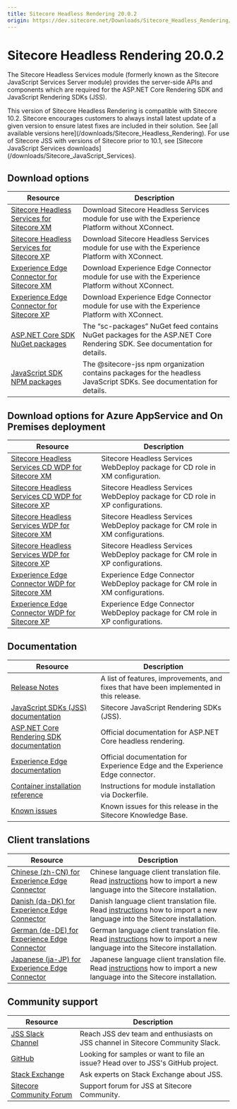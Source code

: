 ```yaml
---
title: Sitecore Headless Rendering 20.0.2
origin: https://dev.sitecore.net/Downloads/Sitecore_Headless_Rendering/20x/Sitecore_Headless_Rendering_2002
---
```


# Sitecore Headless Rendering 20.0.2

The Sitecore Headless Services module (formerly known as the Sitecore JavaScript Services Server module) provides the server-side APIs and components which are required for the ASP.NET Core Rendering SDK and JavaScript Rendering SDKs (JSS).

  <Alert variant='warning' mb={4}>
    <AlertIcon />
    This version of Sitecore Headless Rendering is compatible with Sitecore 10.2.
  </Alert>
  
  <Alert variant='warning' mb={4}>
    <AlertIcon />
    Sitecore encourages customers to always install latest update of a given version to ensure latest fixes are included in their solution. See [all available versions here](/downloads/Sitecore_Headless_Rendering).
  </Alert>
  
  <Alert variant='warning' mb={4}>
    <AlertIcon />
    For use of Sitecore JSS with versions of Sitecore prior to 10.1, see [Sitecore JavaScript Services downloads](/downloads/Sitecore_JavaScript_Services).
  </Alert>
  

## Download options

 | Resource | Description |
 | --- | --- |
 | [Sitecore Headless Services for Sitecore XM](https://sitecoredev.azureedge.net/~/media/23A79B0A1D3F4B45BCBADDB45030DC35.ashx?date=20221122T155915) | Download Sitecore Headless Services module for use with the Experience Platform without XConnect. |
 | [Sitecore Headless Services for Sitecore XP](https://sitecoredev.azureedge.net/~/media/6A4A2DFF491D4DACAA2931F33F054126.ashx?date=20221122T155850) | Download Sitecore Headless Services module for use with the Experience Platform with XConnect. |
 | [Experience Edge Connector for Sitecore XM](https://sitecoredev.azureedge.net/~/media/1B56F68483564AF381D43C63CDFD0A34.ashx?date=20220411T084906) | Download Experience Edge Connector module for use with the Experience Platform without XConnect. |
 | [Experience Edge Connector for Sitecore XP](https://sitecoredev.azureedge.net/~/media/D66C661292A54E9CA5F6C3DE91C2056C.ashx?date=20220411T084956) | Download Experience Edge Connector module for use with the Experience Platform with XConnect. |
 | [ASP.NET Core SDK NuGet packages](https://sitecore.myget.org/feed/sc-packages/package/nuget/Sitecore.AspNet.RenderingEngine) | The “sc-packages” NuGet feed contains NuGet packages for the ASP.NET Core Rendering SDK. See documentation for details. |
 | [JavaScript SDK NPM packages](https://www.npmjs.com/org/sitecore-jss) | The @sitecore-jss npm organization contains packages for the headless JavaScript SDKs. See documentation for details. |

## Download options for Azure AppService and On Premises deployment

 | Resource | Description |
 | --- | --- |
 | [Sitecore Headless Services CD WDP for Sitecore XM](https://sitecoredev.azureedge.net/~/media/DD208BCBFAE44B0EA954A7DBD85B933A.ashx?date=20221122T160028) | Sitecore Headless Services WebDeploy package for CD role in XM configuration. |
 | [Sitecore Headless Services CD WDP for Sitecore XP](https://sitecoredev.azureedge.net/~/media/2C23A5282DFB4BC7977A42070D25A11E.ashx?date=20221122T160059) | Sitecore Headless Services WebDeploy package for CD role in XP configurations. |
 | [Sitecore Headless Services WDP for Sitecore XM](https://sitecoredev.azureedge.net/~/media/FCC63418BC4E4C729CDAD05EE9C810E9.ashx?date=20221122T160014) | Sitecore Headless Services WebDeploy package for CM role in XM configurations. |
 | [Sitecore Headless Services WDP for Sitecore XP](https://sitecoredev.azureedge.net/~/media/DF0033E814764D348A47DB236E93A2F0.ashx?date=20221122T160044) | Sitecore Headless Services WebDeploy package for CM role in XP configurations. |
 | [Experience Edge Connector WDP for Sitecore XM](https://sitecoredev.azureedge.net/~/media/D7BA304F7D1A4ADA90F9AFAA069F87A4.ashx?date=20220411T085055) | Experience Edge Connector WebDeploy package for CM role in XM configurations. |
 | [Experience Edge Connector WDP for Sitecore XP](https://sitecoredev.azureedge.net/~/media/B463C5CE8419464BA9D7BF4C8D46B12E.ashx?date=20220411T085230) | Experience Edge Connector WebDeploy package for CM role in XP configurations. |

## Documentation

 | Resource | Description |
 | --- | --- |
 | [Release Notes](https://dev.sitecore.net:443/downloads/Sitecore%20Headless%20Rendering/20x/Sitecore%20Headless%20Rendering%202002/Release%20Notes) | A list of features, improvements, and fixes that have been implemented in this release. |
 | [JavaScript SDKs (JSS) documentation](https://doc.sitecore.com/en/developers/hd/200/sitecore-headless-development/sitecore-javascript-rendering-sdks--jss-.html) | Sitecore JavaScript Rendering SDKs (JSS). |
 | [ASP.NET Core Rendering SDK documentation](https://doc.sitecore.com/en/developers/hd/200/sitecore-headless-development/index-en.html) | Official documentation for ASP.NET Core headless rendering. |
 | [Experience Edge documentation](https://doc.sitecore.com/en/developers/hd/200/sitecore-headless-development/sitecore-experience-edge-for-xm.html) | Official documentation for Experience Edge and the Experience Edge connector. |
 | [Container installation reference](https://doc.sitecore.com/en/developers/102/developer-tools/sitecore-module-reference.html) | Instructions for module installation via Dockerfile. |
 | [Known issues](https://kb.sitecore.net/articles/545609) | Known issues for this release in the Sitecore Knowledge Base. |

## Client translations

 | Resource | Description |
 | --- | --- |
 | [Chinese (zh-CN) for Experience Edge Connector](https://sitecoredev.azureedge.net/~/media/3A95C75EFB954435BB478DC93C936A29.ashx?date=20220621T051124) | Chinese language client translation file. Read [instructions](~/link?_id=B685CC31771E466080080239FDBEA625&_z=z) how to import a new language into the Sitecore installation. |
 | [Danish (da-DK) for Experience Edge Connector](https://sitecoredev.azureedge.net/~/media/87F3AECBD7EB4309B8FFB36F79144A9D.ashx?date=20220621T051123) | Danish language client translation file. Read [instructions](~/link?_id=B685CC31771E466080080239FDBEA625&_z=z) how to import a new language into the Sitecore installation. |
 | [German (de-DE) for Experience Edge Connector](https://sitecoredev.azureedge.net/~/media/435F0F9072544275A3F344C165C463B7.ashx?date=20220621T051124) | German language client translation file. Read [instructions](~/link?_id=B685CC31771E466080080239FDBEA625&_z=z) how to import a new language into the Sitecore installation. |
 | [Japanese (ja-JP) for Experience Edge Connector](https://sitecoredev.azureedge.net/~/media/86401F2E67E246169F95B538CE307F4D.ashx?date=20220621T051124) | Japanese language client translation file. Read [instructions](~/link?_id=B685CC31771E466080080239FDBEA625&_z=z) how to import a new language into the Sitecore installation. |

## Community support

 | Resource | Description |
 | --- | --- |
 | [JSS Slack Channel](https://sitecorechat.slack.com/messages/jss) | Reach JSS dev team and enthusiasts on JSS channel in Sitecore Community Slack. |
 | [GitHub](https://github.com/sitecore/jss) | Looking for samples or want to file an issue? Head over to JSS's GitHub project. |
 | [Stack Exchange](https://sitecore.stackexchange.com/questions/tagged/jss) | Ask experts on Stack Exchange about JSS. |
 | [Sitecore Community Forum](https://community.sitecore.net/developers/f/40) | Support forum for JSS at Sitecore Community. |